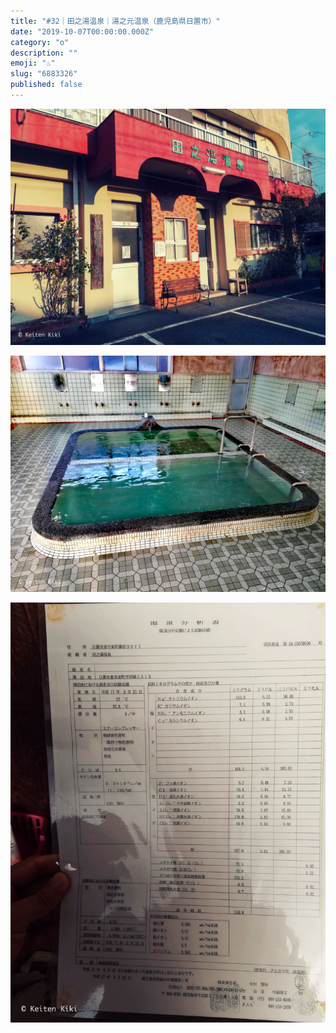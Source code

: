 ```yaml
---
title: "#32｜田之湯温泉｜湯之元温泉（鹿児島県日置市）"
date: "2019-10-07T00:00:00.000Z"
category: "o"
description: ""
emoji: "♨️"
slug: "6883326"
published: false
---
```


![♨](01.jpg)

![♨](02.jpg)

![♨](03.jpg)
